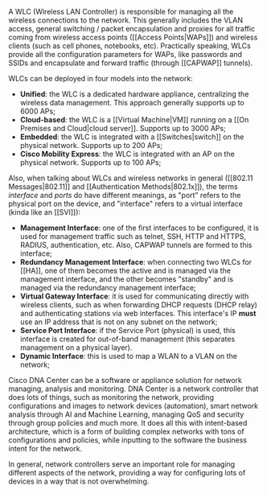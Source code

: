 A WLC (Wireless LAN Controller) is responsible for managing all the wireless connections to the network. This generally includes the VLAN access, general switching / packet encapsulation and proxies for all traffic coming from wireless access points ([[Access Points|WAPs]]) and wireless clients (such as cell phones, notebooks, etc). Practically speaking, WLCs provide all the configuration parameters for WAPs, like passwords and SSIDs and encapsulate and forward traffic (through [[CAPWAP]] tunnels).

WLCs can be deployed in four models into the network:

- **Unified**: the WLC is a dedicated hardware appliance, centralizing the wireless data management. This approach generally supports up to 6000 APs;
- **Cloud-based**: the WLC is a [[Virtual Machine|VM]] running on a [[On Premises and Cloud|cloud server]]. Supports up to 3000 APs;
- **Embedded**: the WLC is integrated with a [[Switches|switch]] on the physical network. Supports up to 200 APs;
- **Cisco Mobility Express**: the WLC is integrated with an AP on the physical network. Supports up to 100 APs;

Also, when talking about WLCs and wireless networks in general ([[802.11 Messages|802.11]] and [[Authentication Methods|802.1x]]), the terms *interface* and *ports* do have different meanings, as "port" refers to the physical port on the device, and "interface" refers to a virtual interface (kinda like an [[SVI]]):

- **Management Interface**: one of the first interfaces to be configured, it is used for management traffic such as telnet, SSH, HTTP and HTTPS, RADIUS, authentication, etc. Also, CAPWAP tunnels are formed to this interface;
- **Redundancy Management Interface**: when connecting two WLCs for [[HA]], one of them becomes the active and is managed via the management interface, and the other becomes "standby" and is managed via the redundancy management interface;
- **Virtual Gateway Interface**: it is used for communicating directly with wireless clients, such as when forwarding DHCP requests (DHCP relay) and authenticating stations via web interfaces. This interface's IP **must** use an IP address that is not on any subnet on the network;
- **Service Port Interface**: if the Service Port (physical) is used, this interface is created for out-of-band management (this separates management on a physical layer).
- **Dynamic Interface**: this is used to map a WLAN to a VLAN on the network;

Cisco DNA Center can be a software or appliance solution for network managing, analysis and monitoring. DNA Center is a network controller that does lots of things, such as monitoring the network, providing configurations and images to network devices (automation), smart network analysis through AI and Machine Learning, managing QoS and security through group policies and much more. It does all this with intent-based architecture, which is a form of building complex networks with tons of configurations and policies, while inputting to the software the business intent for the network.

In general, network controllers serve an important role for managing different aspects of the network, providing a way for configuring lots of devices in a way that is not overwhelming.